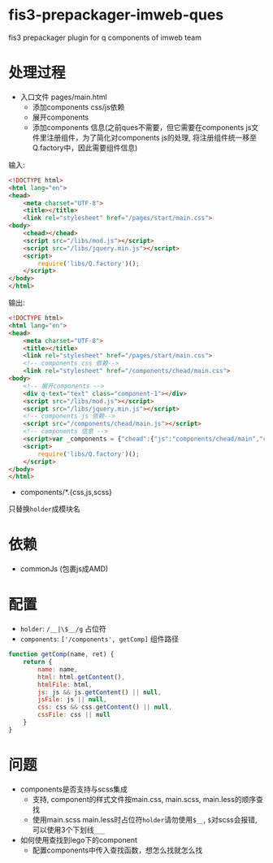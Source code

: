 # fis3-prepackager-imweb-ques

fis3 prepackager plugin for q components of imweb team

# 处理过程

- 入口文件 pages/main.html
    - 添加components css/js依赖
    - 展开components 
    - 添加components 信息(之前ques不需要，但它需要在components js文件里注册组件，为了简化对components js的处理, 将注册组件统一移至Q.factory中，因此需要组件信息)

输入:

```html
<!DOCTYPE html>
<html lang="en">
<head>
    <meta charset="UTF-8">
    <title></title>
    <link rel="stylesheet" href="/pages/start/main.css">
<body>
    <chead></chead>
    <script src="/libs/mod.js"></script>
    <script src="/libs/jquery.min.js"></script>
    <script>
        require('libs/Q.factory')();
    </script>
</body>
</html>
```

输出:

```html
<!DOCTYPE html>
<html lang="en">
<head>
    <meta charset="UTF-8">
    <title></title>
    <link rel="stylesheet" href="/pages/start/main.css">
    <!-- components css 依赖-->
    <link rel="stylesheet" href="/components/chead/main.css">
<body>
    <!-- 展开components -->
    <div q-text="text" class="component-1"></div>
    <script src="/libs/mod.js"></script>
    <script src="/libs/jquery.min.js"></script>
    <!-- components js 依赖-->
    <script src="/components/chead/main.js"></script>
    <!-- components 信息 -->
    <script>var _components = {"chead":{"js":"components/chead/main","child":1,"uid":1}};</script>
    <script>
        require('libs/Q.factory')();
    </script>
</body>
</html>
```

- components/*.{css,js,scss}

只替换`holder`成模块名

# 依赖 

- commonJs (包裹js成AMD)

# 配置

- `holder`: `/__|\$__/g` 占位符
- `components`: `['/components', getComp]` 组件路径

```js
function getComp(name, ret) {
    return {
        name: name,
        html: html.getContent(),
        htmlFile: html,
        js: js && js.getContent() || null,
        jsFile: js || null,
        css: css && css.getContent() || null,
        cssFile: css || null
    }
}
```

# 问题

- components是否支持与scss集成
    - 支持, component的样式文件按main.css, main.scss, main.less的顺序查找
    - 使用main.scss main.less时占位符`holder`请勿使用`$__`, `$`对scss会报错, 可以使用3个下划线`___`
- 如何使用查找到lego下的component
    - 配置components中传入查找函数，想怎么找就怎么找


